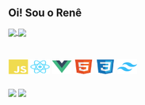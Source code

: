 ## Oi! Sou o Renê

<div>
<a href="https://github.com/rennegomes/rennegomes">
  <img height=190 align="center" src="https://github-readme-stats.vercel.app/api?username=rennegomes&show_icons=true&theme=dark&locale=pt-br" />
</a>
<a href="https://github.com/rennegomes?tab=repositories">
  <img height=190 align="center" src="https://github-readme-stats.vercel.app/api/top-langs?username=rennegomes&layout=compact&langs_count=8&card_width=320&show_icons=true&theme=dark&locale=pt-br&cache_seconds=1800" />
</a>
</div>

##

<div style="display: inline_block"><br>
  <img align="center" alt="Rene-Js" height="30" width="40" src="https://raw.githubusercontent.com/devicons/devicon/master/icons/javascript/javascript-plain.svg">
  <img align="center" alt="Rene-React" height="30" width="40" src="https://raw.githubusercontent.com/devicons/devicon/master/icons/react/react-original.svg">
  <img align="center" alt="Rene-Vue" height="30" width="40" src="https://raw.githubusercontent.com/devicons/devicon/master/icons/vuejs/vuejs-original.svg">
  <img align="center" alt="Rene-HTML" height="30" width="40" src="https://raw.githubusercontent.com/devicons/devicon/master/icons/html5/html5-original.svg">
  <img align="center" alt="Rene-CSS" height="30" width="40" src="https://raw.githubusercontent.com/devicons/devicon/master/icons/css3/css3-original.svg">
  <img align="center" alt="Rene-Tailwindcss" height="30" width="40" src="https://raw.githubusercontent.com/devicons/devicon/master/icons/tailwindcss/tailwindcss-original.svg">
</div>
  
  ##
 
<div> 
  <a href="https://www.linkedin.com/in/rene-gomes/" target="_blank"><img src="https://img.shields.io/badge/-LinkedIn-%230077B5?style=for-the-badge&logo=linkedin&logoColor=white" target="_blank"></a> 
  <a href = "mailto:renne.lace082@gmail.com"><img src="https://img.shields.io/badge/-Gmail-%23333?style=for-the-badge&logo=gmail&logoColor=white" target="_blank"></a>
</div>
